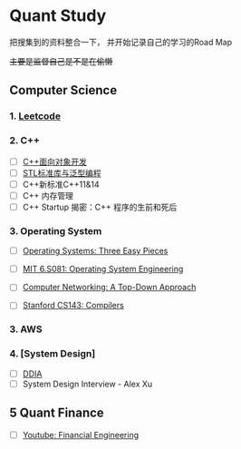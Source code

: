 # Quant Study

把搜集到的资料整合一下， 并开始记录自己的学习的Road Map

~~主要是监督自己是不是在偷懒~~

## Computer Science
### 1. [**Leetcode**](https://leetcode.com/GuG_Shadamu/)

### 2. **C++**

- [ ] [C++面向对象开发](https://www.youtube.com/playlist?list=PL-X74YXt4LVZ137kKM5dNfCIC4tsScerb)
- [ ] [STL标准库与泛型编程 ](https://www.youtube.com/watch?v=Edcwv38c7d4&list=PLTcwR9j5y6W2Bf4S-qi0HBQlHXQVFoJrP)
- [ ] C++新标准C++11&14
- [ ] C++ 内存管理
- [ ] C++ Startup 揭密：C++ 程序的生前和死后

### 3. Operating System

- [ ] [Operating Systems: Three Easy Pieces](https://pages.cs.wisc.edu/~remzi/OSTEP/)
- [ ] [MIT 6.S081: Operating System Engineering](https://pdos.csail.mit.edu/6.828/2021/schedule.html)
- [ ] [Computer Networking: A Top-Down Approach](https://gaia.cs.umass.edu/kurose_ross/lectures.php)
- [ ] [Stanford CS143: Compilers](http://web.stanford.edu/class/cs143/)


### 3. AWS


### 4. [System Design]
- [ ] [DDIA](https://www.youtube.com/@ScottShiCS)
- [ ] System Design Interview - Alex Xu

## 5 Quant Finance

- [ ] [Youtube: Financial Engineering](https://www.youtube.com/watch?v=oX7iyvZsAak&list=PL6zzGYGhbWrMpjEKDtnrHWyIj-oVLKCYD&index=1)